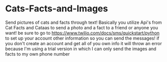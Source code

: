# Cats-Facts-and-Images
Send pictures of cats and facts through text!
Basically you utilize Api's from Cat Facts and Cataas to send a photo and a fact to a friend or anyone you want!
be sure to go to https://www.twilio.com/docs/sms/quickstart/python to set up your account other information so you can send the messages!
if you don't create an account and get all of you own info it will throw an error because I'm using a trial version in which I can only send the images and facts to my own phone number
